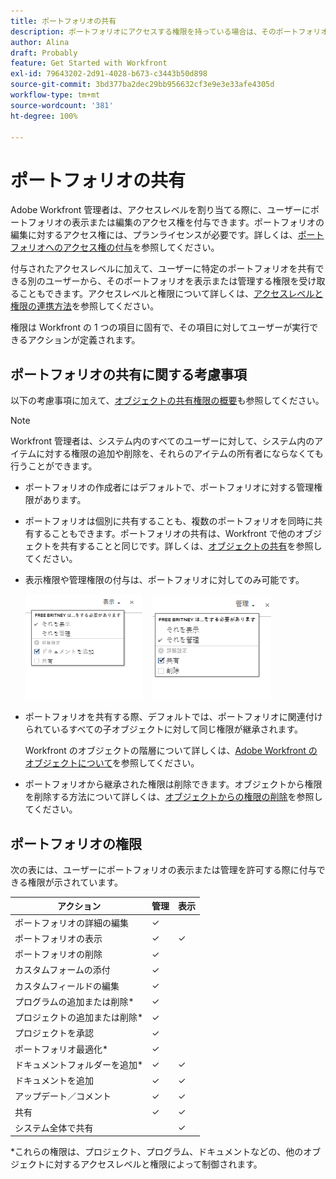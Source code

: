 ```yaml
---
title: ポートフォリオの共有
description: ポートフォリオにアクセスする権限を持っている場合は、そのポートフォリオを他のユーザーと共有できます。
author: Alina
draft: Probably
feature: Get Started with Workfront
exl-id: 79643202-2d91-4028-b673-c3443b50d898
source-git-commit: 3bd377ba2dec29bb956632cf3e9e3e33afe4305d
workflow-type: tm+mt
source-wordcount: '381'
ht-degree: 100%

---
```


# ポートフォリオの共有

Adobe Workfront 管理者は、アクセスレベルを割り当てる際に、ユーザーにポートフォリオの表示または編集のアクセス権を付与できます。ポートフォリオの編集に対するアクセス権には、プランライセンスが必要です。詳しくは、[ポートフォリオへのアクセス権の付与](../../administration-and-setup/add-users/configure-and-grant-access/grant-access-portfolios.md)を参照してください。

付与されたアクセスレベルに加えて、ユーザーに特定のポートフォリオを共有できる別のユーザーから、そのポートフォリオを表示または管理する権限を受け取ることもできます。アクセスレベルと権限について詳しくは、[アクセスレベルと権限の連携方法](../../administration-and-setup/add-users/access-levels-and-object-permissions/how-access-levels-permissions-work-together.md)を参照してください。

権限は Workfront の 1 つの項目に固有で、その項目に対してユーザーが実行できるアクションが定義されます。

## ポートフォリオの共有に関する考慮事項

以下の考慮事項に加えて、[オブジェクトの共有権限の概要](../../workfront-basics/grant-and-request-access-to-objects/sharing-permissions-on-objects-overview.md)も参照してください。

>[!NOTE]
>
>Workfront 管理者は、システム内のすべてのユーザーに対して、システム内のアイテムに対する権限の追加や削除を、それらのアイテムの所有者にならなくても行うことができます。

* ポートフォリオの作成者にはデフォルトで、ポートフォリオに対する管理権限があります。
* ポートフォリオは個別に共有することも、複数のポートフォリオを同時に共有することもできます。ポートフォリオの共有は、Workfront で他のオブジェクトを共有することと同じです。詳しくは、[オブジェクトの共有](../../workfront-basics/grant-and-request-access-to-objects/share-an-object.md)を参照してください。

* 表示権限や管理権限の付与は、ポートフォリオに対してのみ可能です。

  ![](assets/screen-shot-2014-01-23-at-12.45.15-pm.png)    ![](assets/screen-shot-2014-01-22-at-10.03.43-am-190x167.png)

* ポートフォリオを共有する際、デフォルトでは、ポートフォリオに関連付けられているすべての子オブジェクトに対して同じ権限が継承されます。

  Workfront のオブジェクトの階層について詳しくは、[Adobe Workfront のオブジェクトについて](../../workfront-basics/navigate-workfront/workfront-navigation/understand-objects.md)を参照してください。

* ポートフォリオから継承された権限は削除できます。オブジェクトから権限を削除する方法について詳しくは、[オブジェクトからの権限の削除](../../workfront-basics/grant-and-request-access-to-objects/remove-permissions-from-objects.md)を参照してください。

## ポートフォリオの権限

次の表には、ユーザーにポートフォリオの表示または管理を許可する際に付与できる権限が示されています。

| **アクション** | **管理** | **表示** |
|---|---|---|
| ポートフォリオの詳細の編集 | ✓ |   |
| ポートフォリオの表示 | ✓ | ✓ |
| ポートフォリオの削除 | ✓ |   |
| カスタムフォームの添付 | ✓ |   |
| カスタムフィールドの編集 | ✓ |   |
| プログラムの追加または削除&#42; | ✓ |   |
| プロジェクトの追加または削除&#42; | ✓ |   |
| プロジェクトを承認 | ✓ |   |
| ポートフォリオ最適化&#42; | ✓ |   |
| ドキュメントフォルダーを追加&#42; | ✓ | ✓ |
| ドキュメントを追加 | ✓ | ✓ |
| アップデート／コメント | ✓ | ✓ |
| 共有 | ✓ | ✓ |
| システム全体で共有 |   | ✓ |

*これらの権限は、プロジェクト、プログラム、ドキュメントなどの、他のオブジェクトに対するアクセスレベルと権限によって制御されます。
